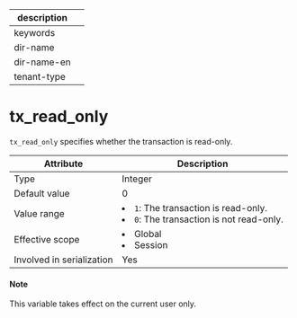 | description ||
|---|---|
| keywords ||
| dir-name ||
| dir-name-en ||
| tenant-type ||

# tx_read_only

`tx_read_only` specifies whether the transaction is read-only.

| **Attribute** | **Description** |
|---------|-------------------------------------------------------------------------------------------------------------|
| Type | Integer |
| Default value | 0 |
| Value range | <li> `1`: The transaction is read-only.   <li> `0`: The transaction is not read-only. |
| Effective scope | <li> Global   <li> Session |
| Involved in serialization | Yes |

<main id="notice" type='explain'>
    <h4>Note</h4>
    <p>This variable takes effect on the current user only. </p>
</main>

